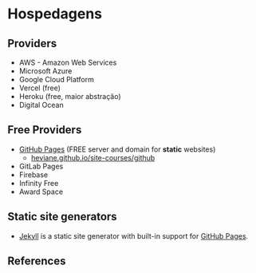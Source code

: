 # Hospedagens

## Providers

- AWS - Amazon Web Services
- Microsoft Azure
- Google Cloud Platform
- Vercel (free)
- Heroku (free, maior abstração)
- Digital Ocean

## Free Providers

- [GitHub Pages](https://pages.github.com) (FREE server and domain for **static** websites)
  - [heviane.github.io/site-courses/github](https://heviane.github.io/site-courses/github)
- GitLab Pages
- Firebase
- Infinity Free
- Award Space

## Static site generators

- [Jekyll](https://jekyllrb.com) is a static site generator with built-in support for [GitHub Pages](#-GitHub-Pages).

## References
